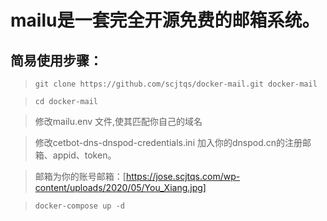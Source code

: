 # mailu是一套完全开源免费的邮箱系统。

## 简易使用步骤：

> `git clone https://github.com/scjtqs/docker-mail.git docker-mail`

> `cd docker-mail`

> 修改mailu.env 文件,使其匹配你自己的域名

> 修改cetbot-dns-dnspod-credentials.ini 加入你的dnspod.cn的注册邮箱、appid、token。

> 邮箱为你的账号邮箱：[https://jose.scjtqs.com/wp-content/uploads/2020/05/You_Xiang.jpg]

> `docker-compose up -d`



